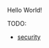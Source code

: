 Hello World!

TODO:
* [security](http://stackoverflow.com/questions/1145132/how-safe-is-it-to-send-a-plain-text-password-using-ajax)
